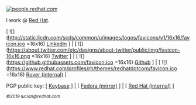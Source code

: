 [![people.redhat.com](img/redhat_logo.jpg)](https://redhat.com)

I work @ [Red Hat](https://redhat.com).  

[ ![](http://static.licdn.com/scds/common/u/images/logos/favicons/v1/16x16/favicon.ico =16x16) [Linkedin](https://www.linkedin.com/in/lucianmaly1981/) ] | [ ![](https://about.twitter.com/etc/designs/about-twitter/public/img/favicon-16x16.png =16x16) [Twitter](https://twitter.com/LucianMaly) ] | [ ![](https://github.githubassets.com/favicon.ico =16x16) [Github](https://github.com/luckylittle) ] | [ ![](https://www.redhat.com/profiles/rh/themes/redhatdotcom/favicon.ico =16x16) [Rover (internal)](https://rover.redhat.com/people/profile/lmaly) ]  

PGP public key: [ [Keybase](https://keybase.io/lmaly/pgp_keys.asc) ] | [ [Fedora (mirror)](https://keys.fedoraproject.org/pks/lookup?search=0x6D90FD00) ] | [ [Red Hat (internal)](http://file.syd.redhat.com/~lmaly/) ]  

<small>_©2019 lucian@redhat.com_</small>  
